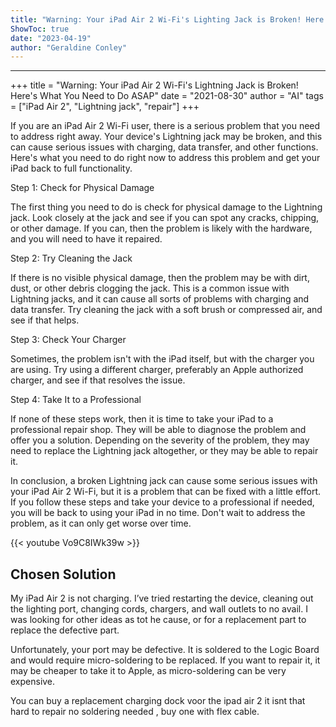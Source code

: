 ```yaml
---
title: "Warning: Your iPad Air 2 Wi-Fi's Lighting Jack is Broken! Here's What You Need to Do ASAP"
ShowToc: true 
date: "2023-04-19"
author: "Geraldine Conley"
---
```

*****
+++ 
title = "Warning: Your iPad Air 2 Wi-Fi's Lightning Jack is Broken! Here's What You Need to Do ASAP" 
date = "2021-08-30" 
author = "AI" 
tags = ["iPad Air 2", "Lightning jack", "repair"] 
+++ 

If you are an iPad Air 2 Wi-Fi user, there is a serious problem that you need to address right away. Your device's Lightning jack may be broken, and this can cause serious issues with charging, data transfer, and other functions. Here's what you need to do right now to address this problem and get your iPad back to full functionality. 

Step 1: Check for Physical Damage 

The first thing you need to do is check for physical damage to the Lightning jack. Look closely at the jack and see if you can spot any cracks, chipping, or other damage. If you can, then the problem is likely with the hardware, and you will need to have it repaired. 

Step 2: Try Cleaning the Jack 

If there is no visible physical damage, then the problem may be with dirt, dust, or other debris clogging the jack. This is a common issue with Lightning jacks, and it can cause all sorts of problems with charging and data transfer. Try cleaning the jack with a soft brush or compressed air, and see if that helps. 

Step 3: Check Your Charger 

Sometimes, the problem isn't with the iPad itself, but with the charger you are using. Try using a different charger, preferably an Apple authorized charger, and see if that resolves the issue. 

Step 4: Take It to a Professional 

If none of these steps work, then it is time to take your iPad to a professional repair shop. They will be able to diagnose the problem and offer you a solution. Depending on the severity of the problem, they may need to replace the Lightning jack altogether, or they may be able to repair it. 

In conclusion, a broken Lightning jack can cause some serious issues with your iPad Air 2 Wi-Fi, but it is a problem that can be fixed with a little effort. If you follow these steps and take your device to a professional if needed, you will be back to using your iPad in no time. Don't wait to address the problem, as it can only get worse over time.

{{< youtube Vo9C8IWk39w >}} 



## Chosen Solution
 My iPad Air 2 is not charging. I’ve tried restarting the device, cleaning out the lighting port, changing cords, chargers, and wall outlets to no avail. I was looking for other ideas as tot he cause, or for a replacement part to replace the defective part.

 Unfortunately, your port may be defective. It is soldered to the Logic Board and would require micro-soldering to be replaced. If you want to repair it, it may be cheaper to take it to Apple, as micro-soldering can be very expensive.

 You can buy a replacement charging dock voor the ipad air 2 it isnt that hard to repair no soldering needed , buy one with flex cable.




